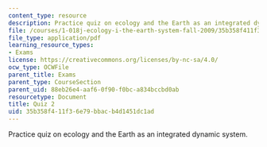 ```yaml
---
content_type: resource
description: Practice quiz on ecology and the Earth as an integrated dynamic system.
file: /courses/1-018j-ecology-i-the-earth-system-fall-2009/35b358f411f36e79bbacb4d1451dc1ad_MIT1_018JF09_study_2.pdf
file_type: application/pdf
learning_resource_types:
- Exams
license: https://creativecommons.org/licenses/by-nc-sa/4.0/
ocw_type: OCWFile
parent_title: Exams
parent_type: CourseSection
parent_uid: 88eb26e4-aaf6-0f90-f0bc-a834bccbd0ab
resourcetype: Document
title: Quiz 2
uid: 35b358f4-11f3-6e79-bbac-b4d1451dc1ad
---
```

Practice quiz on ecology and the Earth as an integrated dynamic system.